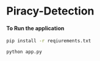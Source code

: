 # Piracy-Detection

#### To Run the application

```bash
pip install -r reqiurements.txt
```
```bash
python app.py
```
